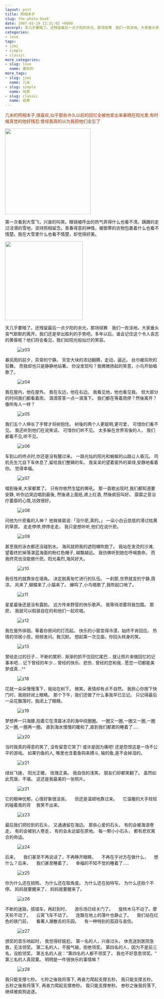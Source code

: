 ```yaml
---
layout: post
title: 照相本子
slug: the-photo-book
date: 2007-03-19 12:31:02 +0800
excerpt: 天几乎要暗了。还残留最后一点夕阳的余光，那场球赛　我们一败涂地。大家垂头丧气默默的离开。我们还是举出胜利的手势吧。多年以后，谁会记住这个令人丧志的黄昏呢？他们将会看见，我们如阳光般灿烂的笑容。
categories:
- love
tags:
- jimi
- simple
- classic
more_categories:
- slug: love
  name: 喜欢的
more_tags:
- slug: jimi
  name: 几米
- slug: simple
  name: 纯真
- slug: classic
  name: 经典
---
```


<span style="color: #993300;">几米的照相本子,很喜欢,似乎那些许久以前的回忆全被他拿出来暴晒在阳光里,有时候真觉的他好残忍:曾经我真的以为我把他们全忘了</span>

<img class="aligncenter size-full wp-image-82" title="z01" src="http://dobila.info/wp-content/uploads/2008/03/z01.jpg" alt="" width="280" height="281" />

第一次看到大雪飞，兴奋的叫笑。眼镜被呼出的热气弄得什么也看不清。蹒跚的走过泾滑的雪地，坚持照相留念。青春得意的神情，被御寒的衣物包裹着什么也看不情楚。我在大雪里什么也看不情楚，却觉得好美。

<img class="aligncenter size-full wp-image-95" title="z02" src="http://dobila.info/wp-content/uploads/2008/03/z02.jpg" alt="" width="254" height="258" />

天几乎要暗了。还残留最后一点夕阳的余光，那场球赛　我们一败涂地。大家垂头丧气默默的离开。我们还是举出胜利的手势吧。多年以后，谁会记住这个令人丧志的黄昏呢？他们将会看见，我们如阳光般灿烂的笑容。

<figure>
	<img src="{{ site.path.uploads }}2007/03/19/the-photo-book/z03.jpg" alt="z03" />
</figure>

暴风雨的前夕，异常的宁静。 天空大块的浓动翻腾，走动，逼近。 丝巾被风吹的狂舞。 而我却也只是静静地站著。 你没发现吗？我微微扬起的笑意，小鸟开始唱歌了。

<figure>
	<img src="{{ site.path.uploads }}2007/03/19/the-photo-book/z04.jpg" alt="z04" />
</figure>

我在屋内，他在屋外。 我在左边，他在右边。 我看见他，他也看见我。 但大部分的时间我们都看着雨， 滴滴答答一点一滴落下。 我们都在等着雨停？然後离开？ 像所有人一样？

<figure>
	<img src="{{ site.path.uploads }}2007/03/19/the-photo-book/z05.jpg" alt="z05" />
</figure>

我们五个人伸长了手臂才将树抱住。 树後的两个人更聪明,更可爱， 可惜你们看不见。 我还听到他们在说笑话， 可惜你们听不见。 太多躲在世界背後的人， 我们都看不见,听不见。

<figure>
	<img src="{{ site.path.uploads }}2007/03/19/the-photo-book/z06.jpg" alt="z06" />
</figure>

车到山的终点时,你还是没有醒过来。 一路光灿的阳光和蜿蜒的山路让人昏沉。 司机先生兀自下车休息了,留给我们整辆的车。 我呆呆的望着窗外的翠绿,安静地看着你。 觉得幸福。

<figure>
	<img src="{{ site.path.uploads }}2007/03/19/the-photo-book/z07.jpg" alt="z07" />
</figure>

唱到後来,大家都累了。 只有你依然生猛的嘶吼。 那一首歌出现时,我们都知道要安静, 听你边哭边唱到最後, 然後递上面纸,递上红酒, 然後疯狂叫好。 靡靡之音治疗萎靡的心情,功效很好。

<figure>
	<img src="{{ site.path.uploads }}2007/03/19/the-photo-book/z08.jpg" alt="z08" />
</figure>

问他为什麽看的入神？ 他耸耸肩说:「没什麽,真的。」 一朵小白云低低的滑过枯黄的草原。 走走停停,停停走走。 我只是想听听,他们在说什麽。

<figure>
	<img src="{{ site.path.uploads }}2007/03/19/the-photo-book/z09.jpg" alt="z09" />
</figure>

甚至我的泳衣都还没碰到水。 海风就把我的遮阳帽吹跑了。 我站在发烫的沙滩, 望着终於掉落湛蓝海面的粉红色帽子, 越飘越远。 我彷佛听到她在呼喊救命。 而我终究也没能做什麽。阳光毒烈,海风好大。

<figure>
	<img src="{{ site.path.uploads }}2007/03/19/the-photo-book/z10.jpg" alt="z10" />
</figure>

我任性的就靠坐在墙角。 决定脱离匆忙进行的队伍。 一刹那,世界就变的宁静,荫凉。 风来了,蝴蝶来了,小猫来了。 蝉鸣了,小鸟唱歌了,我吹起口哨了。

<figure>
	<img src="{{ site.path.uploads }}2007/03/19/the-photo-book/z11.jpg" alt="z11" />
</figure>

星星最後还是没有露脸。 远方传来野营的快乐歌声。 我等待浓雾将我包围。 那麽， 我就可以假装自在的和他们一起欢唱。

<figure>
	<img src="{{ site.path.uploads }}2007/03/19/the-photo-book/z12.jpg" alt="z12" />
</figure>

我在屋外徘徊，等着你房间的灯亮起。 快乐的小窗变得冷漠，始终不肯回应。 热情的邻居小孩，频频发问。我沉默。 想起第一次见面，你回头转身的笑。

<figure>
	<img src="{{ site.path.uploads }}2007/03/19/the-photo-book/z13.jpg" alt="z13" />
</figure>

曾经走过的日子...  不断的累积..  渐渐的抓不住回忆尾巴...  就让照片来做回忆的记事本吧...  记下曾经的年少...  曾经的快乐、悲伤..  曾经的您和我..  愿您一切都能美梦成真...^^

<figure>
	<img src="{{ site.path.uploads }}2007/03/19/the-photo-book/z18.jpg" alt="z18" />
</figure>

花就一朵朵慢慢落下，我站在树下。 微笑。表情却有点不自然。 我担心你按下快门时，我刚好闭上眼睛。 那个下午，我们还做了什么事我早已忘记。 只记得最后一朵花飘落时，我闭上了眼睛。

<figure>
	<img src="{{ site.path.uploads }}2007/03/19/the-photo-book/z19.jpg" alt="z19" />
</figure>

梦想养一只海豚,抱着它在清晨冰凉的海中绕圈圈。 一圈又一圈,一圈又一圈,一圈又一圈,一圈再一圈。 直到海水慢慢的暖和了,直到我们都累的睡着了.....

<figure>
	<img src="{{ site.path.uploads }}2007/03/19/the-photo-book/z20.jpg" alt="z20" />
</figure>

当时我真的得意的笑了, 没有留意它哭了!  或许是因为痛吧!  还是怨恨这是一场不公平的游戏。 如果钓鱼的人, 嘴里也含着鱼钩来搏斗, 输的鱼,是不会掉泪的。

<figure>
	<img src="{{ site.path.uploads }}2007/03/19/the-photo-book/z21.jpg" alt="z21" />
</figure>

绿丝飞拨， 阳光正暖， 玫瑰正美。 我自信的浅笑。 朋友们却都笑翻了。 虽然如此荒唐，不堪。 这还是我最美的一张照片。

<figure>
	<img src="{{ site.path.uploads }}2007/03/19/the-photo-book/z21.jpg" alt="z21" />
</figure>

它的眼神忧郁，心情好象很沮丧。 　但还是温顺地靠过来。 　它温暖的大手轻轻的碰着我的背 　我笑不出来。

<figure>
	<img src="{{ site.path.uploads }}2007/03/19/the-photo-book/z23.jpg" alt="z23" />
</figure>

最后我们把捡到的石头， 又通通留在海边。 那些心爱的石头， 有的会被海浪卷走， 有的会被别人卷走， 有的会永远留在原地。 每一颗小小石头， 都有悲欢离合的命运。

<figure>
	<img src="{{ site.path.uploads }}2007/03/19/the-photo-book/z24.jpg" alt="z24" />
</figure>

后来， 　我们甚至不再说话了，不再睁开眼睛， 　不再在乎对方在做什么， 　想什么？后来， 　我们甚至睡着了， 　幸福的不知不觉的睡着了.....

<figure>
	<img src="{{ site.path.uploads }}2007/03/19/the-photo-book/z25.jpg" alt="z25" />
</figure>

你为什么还在拍照。 为什么还在取角度。 为什么还在拍特写。 为什么还拍个不停。 妈妈就要醒来了， 妈妈就要醒来了。

<figure>
	<img src="{{ site.path.uploads }}2007/03/19/the-photo-book/z26.jpg" alt="z26" />
</figure>

不断的迷路，搭错车，再赶到时， 　游乐场已经关门了。 　旋转木马不动了。摩天轮不动了。 　云宵飞车不动了。 　连飘在地上的落叶也静止了。 　我们站在红色的铁门前， 　看著人潮散去的乐园， 　有一种特别的孤寂与哀伤。

<figure>
	<img src="{{ site.path.uploads }}2007/03/19/the-photo-book/z27.jpg" alt="z27" />
</figure>

颁奖的音乐响起时， 我觉得好尴尬。 第一名的人，兴奋过头， 休克送到医院急救，无法领奖。 第二名的人，不服气输，拒绝领奖。 第四名的人，因为不是前三名，没脸领奖。 第五名的人说："第四名的人都不领奖了， 我也不好意思领奖。" 第三名的人真寂寞。 明明是一件很快乐的事情嘛？

<figure>
	<img src="{{ site.path.uploads }}2007/03/19/the-photo-book/z28.jpg" alt="z28" />
</figure>

我只能支撑七秒。 七秒之後我将落下, 再奋力爬起支撑五秒。 我只能支撑五秒。 五秒之後我将落下, 再奋力爬起支撑叁秒。 我只能支撑叁秒。 叁秒之後我将落下, 继续被疯狗追逐。


